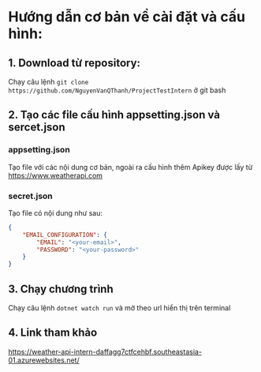 # Hướng dẫn cơ bản về cài đặt và cấu hình:
## 1. Download từ repository:
Chạy câu lệnh 
`git clone https://github.com/NguyenVanQThanh/ProjectTestIntern`
ở git bash
## 2. Tạo các file cấu hình appsetting.json và sercet.json
### appsetting.json
Tạo file với các nội dung cơ bản, ngoài ra cấu hình thêm Apikey được lấy từ  https://www.weatherapi.com
### secret.json
Tạo file có nội dung như sau: </br>
```json
{
    "EMAIL_CONFIGURATION": {
        "EMAIL": "<your-email>",
        "PASSWORD": "<your-password>"
    }
}
```
## 3. Chạy chương trình
Chạy câu lệnh `dotnet watch run` và mở theo url hiển thị trên terminal
## 4. Link tham khảo
https://weather-api-intern-daffagg7ctfcehbf.southeastasia-01.azurewebsites.net/

